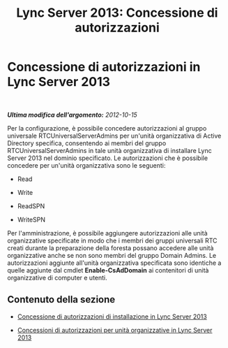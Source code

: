 ﻿---
title: 'Lync Server 2013: Concessione di autorizzazioni'
TOCTitle: Concessione di autorizzazioni
ms:assetid: d1c9ea66-bd07-480e-99a0-011108f97e42
ms:mtpsurl: https://technet.microsoft.com/it-it/library/Gg398901(v=OCS.15)
ms:contentKeyID: 49302060
ms.date: 08/24/2015
mtps_version: v=OCS.15
ms.translationtype: HT
---

# Concessione di autorizzazioni in Lync Server 2013

 

_**Ultima modifica dell'argomento:** 2012-10-15_

Per la configurazione, è possibile concedere autorizzazioni al gruppo universale RTCUniversalServerAdmins per un'unità organizzativa di Active Directory specifica, consentendo ai membri del gruppo RTCUniversalServerAdmins in tale unità organizzativa di installare Lync Server 2013 nel dominio specificato. Le autorizzazioni che è possibile concedere per un'unità organizzativa sono le seguenti:

  - Read

  - Write

  - ReadSPN

  - WriteSPN

Per l'amministrazione, è possibile aggiungere autorizzazioni alle unità organizzative specificate in modo che i membri dei gruppi universali RTC creati durante la preparazione della foresta possano accedere alle unità organizzative anche se non sono membri del gruppo Domain Admins. Le autorizzazioni aggiunte all'unità organizzativa specificata sono identiche a quelle aggiunte dal cmdlet **Enable-CsAdDomain** ai contenitori di unità organizzative di computer e utenti.

## Contenuto della sezione

  - [Concessione di autorizzazioni di installazione in Lync Server 2013](lync-server-2013-granting-setup-permissions.md)

  - [Concessioni di autorizzazioni per unità organizzative in Lync Server 2013](lync-server-2013-granting-organizational-unit-permissions.md)

